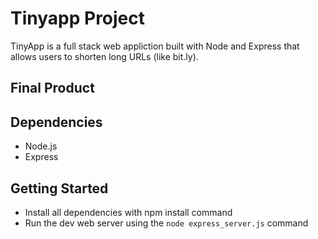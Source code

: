 # Tinyapp Project

TinyApp is a full stack web appliction built with Node and Express that allows users to shorten long URLs (like bit.ly).

## Final Product


## Dependencies

- Node.js
- Express


## Getting Started

- Install all dependencies with npm install command
- Run the dev web server using the `node express_server.js` command

